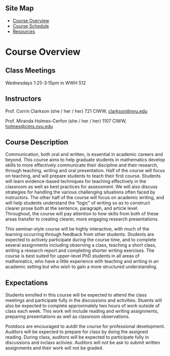 <!-- Header image contins course title "Communication in Mathematics: Teaching, Writing, and Oral Presentation" -->

## Site Map
* [Course Overview](https://modelingsimulation.github.io/TeachingWriting2020/)
* [Course Schedule](schedule.md)
* [Resources](resources.md) 

# Course Overview
## Class Meetings
Wednesdays 1:25-3:15pm in WWH 512

## Instructors
Prof. Corrin Clarkson 
(she / her / her)
721 CIWW,
clarkson@nyu.edu

Prof. Miranda Holmes-Cerfon 
(she / her / her)
1107 CIWW,
holmes@cims.nyu.edu


## Course Description
Communication, both oral and written, is essential in academic careers and beyond. This course aims to help graduate students in mathematics develop skills to more effectively communicate their discipline and their research, through teaching, writing and oral presentation. Half of the course will focus on teaching, and will prepare students to teach their first course. Students will learn evidence-based techniques for teaching effectively in the classroom as well as best practices for assessment. We will also discuss strategies for handling the various challenging situations often faced by instructors. The other half of the course will focus on academic writing, and will help students understand the “logic” of writing so as to construct clearer prose both at the sentence, paragraph, and article level. Throughout, the course will pay attention to how skills from both of these areas transfer to creating clearer, more engaging research presentations.

This seminar-style course will be highly interactive, with much of the learning occurring through feedback from other students. Students are expected to actively participate during the course time, and to complete several assignments including observing a class, teaching a short class, writing a research report and completing shorter writing exercises. The course is best suited for upper-level PhD students in all areas of mathematics, who have a little experience with teaching and writing in an academic setting but who wish to gain a more structured understanding.

## Expectations
Students enrolled in this course will be expected to attend the class meetings and participate fully in the discussions and activities. Stuents will also be expected to complete approximately two hours of work outside of class each week. This work will include reading and writing assignments, preparing presentations as well as classroom observations. 

Postdocs are encouraged to autdit the course for professional development. Auditors will be expected to prepare for class by doing the assigned reading. During class, auditors will be expected to participate fully in discussions and inclass activies. Auditors will not be ask to submit written assignments and their work will not be graded. 


